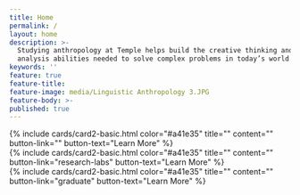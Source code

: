 ```yaml
---
title: Home
permalink: /
layout: home
description: >-
  Studying anthropology at Temple helps build the creative thinking and critical
  analysis abilities needed to solve complex problems in today’s world.
keywords: ''
feature: true
feature-title: 
feature-image: media/Linguistic Anthropology 3.JPG
feature-body: >-
published: true
---
```


<div class="row row-wide">
  <div class="col m12 l4">{% include cards/card2-basic.html
    color="#a41e35"
    title=""
    content=""
    button-link=""
    button-text="Learn More" %}
  </div>
  <div class="row row-wide">
    <div class="col m12 l4">{% include cards/card2-basic.html
      color="#a41e35"
      title=""
      content=""
      button-link="research-labs"
      button-text="Learn More" %}
    </div>
    <div class="row row-wide">
      <div class="col m12 l4">{% include cards/card2-basic.html
        color="#a41e35"
        title=""
        content=""
        button-link="graduate"
        button-text="Learn More" %}
      </div>
</div>
